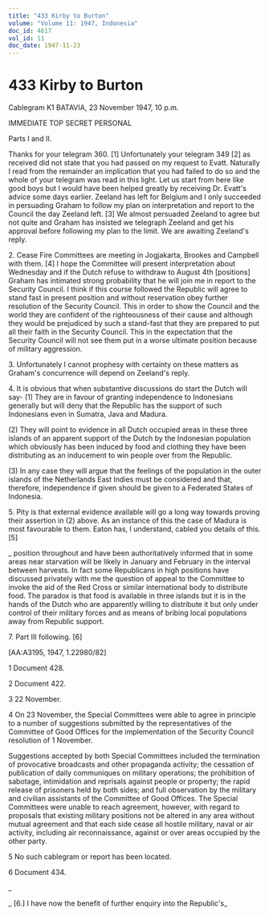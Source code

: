 ```yaml
---
title: "433 Kirby to Burton"
volume: "Volume 11: 1947, Indonesia"
doc_id: 4617
vol_id: 11
doc_date: 1947-11-23
---
```


# 433 Kirby to Burton

Cablegram K1 BATAVIA, 23 November 1947, 10 p.m.

IMMEDIATE TOP SECRET PERSONAL

Parts I and II.

Thanks for your telegram 360. [1] Unfortunately your telegram 349 [2] as received did not state that you had passed on my request to Evatt. Naturally I read from the remainder an implication that you had failed to do so and the whole of your telegram was read in this light. Let us start from here like good boys but I would have been helped greatly by receiving Dr. Evatt's advice some days earlier. Zeeland has left for Belgium and I only succeeded in persuading Graham to follow my plan on interpretation and report to the Council the day Zeeland left. [3] We almost persuaded Zeeland to agree but not quite and Graham has insisted we telegraph Zeeland and get his approval before following my plan to the limit. We are awaiting Zeeland's reply.

2\. Cease Fire Committees are meeting in Jogjakarta, Brookes and Campbell with them. [4] I hope the Committee will present interpretation about Wednesday and if the Dutch refuse to withdraw to August 4th [positions] Graham has intimated strong probability that he will join me in report to the Security Council. I think if this course followed the Republic will agree to stand fast in present position and without reservation obey further resolution of the Security Council. This in order to show the Council and the world they are confident of the righteousness of their cause and although they would be prejudiced by such a stand-fast that they are prepared to put all their faith in the Security Council. This in the expectation that the Security Council will not see them put in a worse ultimate position because of military aggression.

3\. Unfortunately I cannot prophesy with certainty on these matters as Graham's concurrence will depend on Zeeland's reply.

4\. It is obvious that when substantive discussions do start the Dutch will say- (1) They are in favour of granting independence to Indonesians generally but will deny that the Republic has the support of such Indonesians even in Sumatra, Java and Madura.

(2) They will point to evidence in all Dutch occupied areas in these three islands of an apparent support of the Dutch by the Indonesian population which obviously has been induced by food and clothing they have been distributing as an inducement to win people over from the Republic.

(3) In any case they will argue that the feelings of the population in the outer islands of the Netherlands East Indies must be considered and that, therefore, independence if given should be given to a Federated States of Indonesia.

5\. Pity is that external evidence available will go a long way towards proving their assertion in (2) above. As an instance of this the case of Madura is most favourable to them. Eaton has, I understand, cabled you details of this. [5]

_ position throughout and have been authoritatively informed that in some areas near starvation will be likely in January and February in the interval between harvests. In fact some Republicans in high positions have discussed privately with me the question of appeal to the Committee to invoke the aid of the Red Cross or similar international body to distribute food. The paradox is that food is available in three islands but it is in the hands of the Dutch who are apparently willing to distribute it but only under control of their military forces and as means of bribing local populations away from Republic support.

7\. Part III following. [6]

[AA:A3195, 1947, 1.22980/82]

1 Document 428.

2 Document 422.

3 22 November.

4 On 23 November, the Special Committees were able to agree in principle to a number of suggestions submitted by the representatives of the Committee of Good Offices for the implementation of the Security Council resolution of 1 November.

Suggestions accepted by both Special Committees included the termination of provocative broadcasts and other propaganda activity; the cessation of publication of daily communiques on military operations; the prohibition of sabotage, intimidation and reprisals against people or property; the rapid release of prisoners held by both sides; and full observation by the military and civilian assistants of the Committee of Good Offices. The Special Committees were unable to reach agreement, however, with regard to proposals that existing military positions not be altered in any area without mutual agreement and that each side cease all hostile military, naval or air activity, including air reconnaissance, against or over areas occupied by the other party.

5 No such cablegram or report has been located.

6 Document 434.

_

_ [6.] I have now the benefit of further enquiry into the Republic's_
